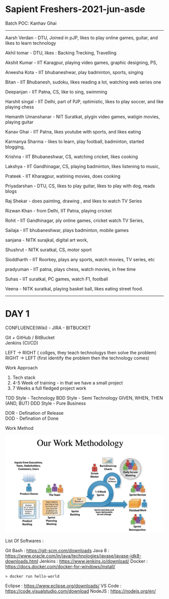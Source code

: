 # Sapient Freshers-2021-jun-asde

Batch POC: Kanhav Ghai 
*** 

Aarsh Verdan - DTU, Joined in pJP, likes to play online games, guitar, and likes to learn technology 

Akhil tomar - DTU, likes : Backing Trecking, Travelling 

Akshit Kumar - IIT Karagpur, playing video games, graphic designing, PS, 

Aneesha Kota - IIT bhubaneshwar, play badminton, sports, singing 

Bitan - IIT Bhubanesh, sudoku, likes reading a lot, watching web series one 

Deepanjan  - IIT Patna, CS, like to sing, swimming 

Harshit singal - IIT Delhi, part of PJP, optimistic, likes to play soccer, and like playing chess 

Hemanth Umanshanar - NIT Suratkat, plygin video games, watigin movies, playing guitar 

Kanav Ghai - IIT Patna, likes youtube with sports, and likes eating 

Karmanya Sharma - likes to learn, play football, badminton, started blogging, 

Krishna - IIT Bhubaneshwar, CS, watching cricket, likes cooking 

Lakshya - IIT Gandhinagar, CS, playing badminton,  likes listening to music, 

Prateek - IIT Kharagpur, watining movies, does cooking 

Priyadarshan - DTU, CS, likes to play guitar, likes to play with dog, reads blogs 

Raj Shekar - does painting, drawing , and likes to watch TV Series 

Rizwan Khan - from Delhi, IIT Patna, playing cricket 

Rohit - IIT Gandhinagar, ply online games, cricket watch TV Series, 

Sailaja - IIT bhubaneshwar, plays badminton, mobile games 

sanjana - NITK surajkal, digital art work, 

Shushrut - NITK suratkal, CS, motor sport 

Sioddharth - IIT Roorkey, plays any sports, watch movies, TV series, etc 

pradyuman - IIT patna, plays chess, watch movies, in free time 

Suhas - IIT suratkal, PC games, watch F1, football

Veena - NITK suratkal, playing basket ball, likes eating street food. 



***


# DAY 1 
CONFLUENCE(Wiki) - JIRA - BITBUCKET 

Git +  GitHub / BitBucket  
Jenkins (CI/CD)

LEFT -> RIGHT ( collges, they teach technologys then solve the problem)
RIGHT -> LEFT (first identify the problem then the technology comes)


Work Approach
1. Tech stack 
2. 4-5 Week of training - in that we have a small project 
3. 7 Weeks a full fledged project work 
   
TDD Style - Technology 
BDD Style - Semi Technology
     GIVEN, WHEN, THEN (AND, BUT)
DDD Style - Pure Business 

DOR - Defination of Release  
DOD - Defination of Done 


Work Method 

<img src="./images/work-method.png" alt="work image">


List Of Softwares : 

Git Bash : https://git-scm.com/downloads
Java 8 : https://www.oracle.com/in/java/technologies/javase/javase-jdk8-downloads.html
Jenkins : https://www.jenkins.io/download/
Docker : https://docs.docker.com/docker-for-windows/install/
    
    > docker run hello-world 

Eclipse : https://www.eclipse.org/downloads/
VS Code : https://code.visualstudio.com/download
NodeJS : https://nodejs.org/en/




